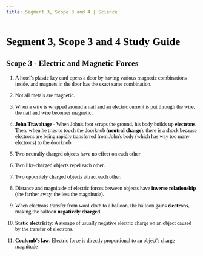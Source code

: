 ```yaml
---
title: Segment 3, Scope 3 and 4 | Science
---
```


<style>
    body {
        font-family: Georgia;
        color: black;
        background-image: url('https://i.pinimg.com/736x/8d/d9/b6/8dd9b6e70ab1a43414c7450b6fc0f044.jpg'); /* Path to your image */
        background-size: cover; /* Ensures the image covers the entire screen */
        background-position: center; /* Centers the image */
        background-attachment: fixed; /* Makes the image fixed when scrolling */
        height: 100vh; /* Ensures the background covers the entire height of the viewport */
        margin: 0;
    }
</style>

# Segment 3, Scope 3 and 4 Study Guide

## Scope 3 - Electric and Magnetic Forces

1. A hotel's plastic key card opens a door by having various magnetic combinations inside, and magnets in the door has the exact same combination.
    
2. Not all metals are magnetic.

3. When a wire is wrapped around a nail and an electric current is put through the wire, the nail and wire becomes magnetic.

4. **John Travoltage** - 
    When John's foot scraps the ground, his body builds up **electrons**. Then, when he tries to touch the doorknob (**neutral charge**), there is a shock because electrons are being rapidly transferred from John's body (which has way too many electrons) to the doorknob.

5. Two neutrally charged objects have no effect on each other

6. Two like-charged objects repel each other.

7. Two oppositely charged objects attract each other.

8. Distance and magnitude of electric forces between objects have **inverse relationship** (the farther away, the less the magnitude).

9. When electrons transfer from wool cloth to a balloon, the balloon gains **electrons**, making the balloon **negatively charged**.

10. **Static electricity**: A storage of usually negative electric charge on an object caused by the transfer of electrons.

11. **Coulomb's law**: Electric force is directly proportional to an object's charge magnitude